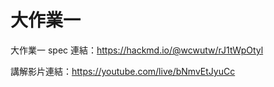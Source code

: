 # 大作業一

大作業一 spec 連結：https://hackmd.io/@wcwutw/rJ1tWpOtyl

講解影片連結：https://youtube.com/live/bNmvEtJyuCc

